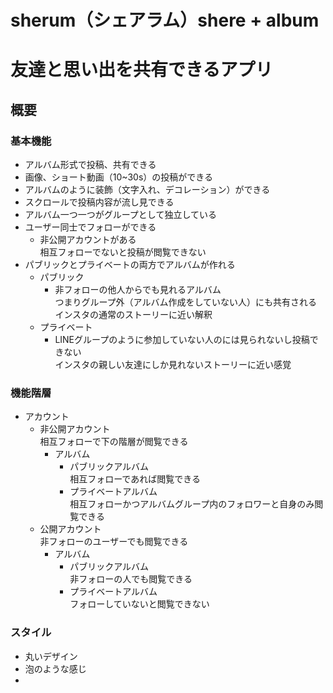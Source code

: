 # sherum（シェアラム）shere + album
# 友達と思い出を共有できるアプリ
## 概要
### 基本機能
- アルバム形式で投稿、共有できる
- 画像、ショート動画（10~30s）の投稿ができる
- アルバムのように装飾（文字入れ、デコレーション）ができる
- スクロールで投稿内容が流し見できる
- アルバム一つ一つがグループとして独立している
- ユーザー同士でフォローができる
  - 非公開アカウントがある  
    相互フォローでないと投稿が閲覧できない
- パブリックとプライベートの両方でアルバムが作れる
  - パブリック
    - 非フォローの他人からでも見れるアルバム  
つまりグループ外（アルバム作成をしていない人）にも共有される  
インスタの通常のストーリーに近い解釈
  - プライベート
    - LINEグループのように参加していない人のには見られないし投稿できない  
インスタの親しい友達にしか見れないストーリーに近い感覚
### 機能階層
- アカウント
  - 非公開アカウント  
    相互フォローで下の階層が閲覧できる
    - アルバム
      - パブリックアルバム  
        相互フォローであれば閲覧できる
      - プライベートアルバム  
        相互フォローかつアルバムグループ内のフォロワーと自身のみ閲覧できる
  - 公開アカウント  
    非フォローのユーザーでも閲覧できる
    - アルバム
      - パブリックアルバム  
        非フォローの人でも閲覧できる
      - プライベートアルバム  
        フォローしていないと閲覧できない
### スタイル
- 丸いデザイン
- 泡のような感じ
- 